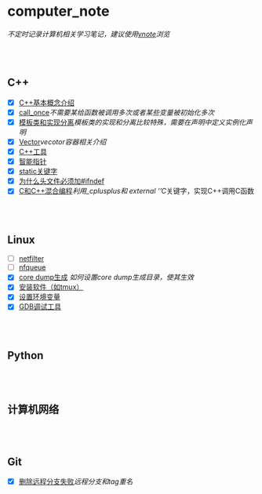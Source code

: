 # computer_note

*不定时记录计算机相关学习笔记，建议使用[vnote](https://github.com/vnotex/vnote)浏览*

<br /><br />
## C++
 * [x] [C++基本概念介绍](C++/C++基本概念.md)
 * [x] [call_once](C++/call_once.md)*不需要某给函数被调用多次或者某些变量被初始化多次* 
 * [x] [模板类和实现分离](C++/模板类和实现分离.md)*模板类的实现和分离比较特殊，需要在声明中定义实例化声明*
 * [x] [Vector](C++/vector.md)*vecotor容器相关介绍*
 * [x] [C++工具](C++/C++工具.md)
 * [x] [智能指针](C++/智能指针.md)
 * [x] [static关键字](C++/statics关键字.md)
 * [x] [为什么头文件必须加#ifndef](C++/为什么文件头必须加ifndef.md)
 * [x] [C和C++混合编程](C++/C和C++混合编程.md)*利用_cplusplus和 external ‘’C*关键字，实现C++调用C函数

<br /><br />
## Linux
 * [ ] [netfilter](Linux/netfilter.md)
 * [ ] [nfqueue](Linux/nfqueue.md)
 * [x] [core dump生成](Linux/core_dump生成.md) *如何设置core dump生成目录，使其生效*
 * [x] [安装软件（如tmux）](Linux/安装软件(tmux).md)
 * [x] [设置环境变量](Linux/环境变量.md)
 * [x] [GDB调试工具](Linux/GDB调试工具.md)

<br /><br />
## Python


<br /><br />
## 计算机网络

<br /><br />
## Git
 * [x] [删除远程分支失败](Git/删除远程分支失败.md)*远程分支和tag重名*
